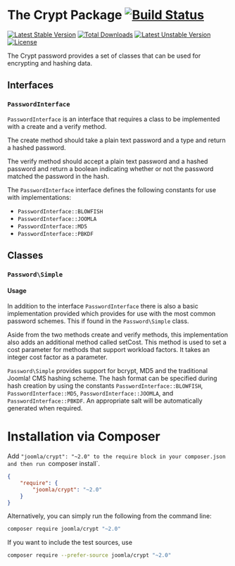 # The Crypt Package [![Build Status](https://ci.joomla.org/api/badges/joomla-framework/crypt/status.svg?ref=refs/heads/2.0-dev)](https://ci.joomla.org/joomla-framework/crypt)

[![Latest Stable Version](https://poser.pugx.org/joomla/crypt/v/stable)](https://packagist.org/packages/joomla/crypt)
[![Total Downloads](https://poser.pugx.org/joomla/crypt/downloads)](https://packagist.org/packages/joomla/crypt)
[![Latest Unstable Version](https://poser.pugx.org/joomla/crypt/v/unstable)](https://packagist.org/packages/joomla/crypt)
[![License](https://poser.pugx.org/joomla/crypt/license)](https://packagist.org/packages/joomla/crypt)

The Crypt password provides a set of classes that can be used for encrypting and hashing data.

## Interfaces

### `PasswordInterface`

`PasswordInterface` is an interface that requires a class to be implemented with a create and a verify method.

The create method should take a plain text password and a type and return a hashed password.

The verify method should accept a plain text password and a hashed password and return a boolean indicating whether or not the password matched the password in the hash.

The `PasswordInterface` interface defines the following constants for use with implementations:

- `PasswordInterface::BLOWFISH`
- `PasswordInterface::JOOMLA`
- `PasswordInterface::MD5`
- `PasswordInterface::PBKDF`

## Classes

### `Password\Simple`

#### Usage

In addition to the interface `PasswordInterface` there is also a basic implementation provided which provides for use with the most common password schemes. This if found in the `Password\Simple` class.

Aside from the two methods create and verify methods, this implementation also adds an additional method called setCost. This method is used to set a cost parameter for methods that support workload factors. It takes an integer cost factor as a parameter.

`Password\Simple` provides support for bcrypt, MD5 and the traditional Joomla! CMS hashing scheme. The hash format can be specified during hash creation by using the constants `PasswordInterface::BLOWFISH`, `PasswordInterface::MD5`, `PasswordInterface::JOOMLA`, and `PasswordInterface::PBKDF`. An appropriate salt will be automatically generated when required.


# Installation via Composer

Add `"joomla/crypt": "~2.0" to the require block in your composer.json and then run `composer install`.

```json
{
	"require": {
		"joomla/crypt": "~2.0"
	}
}
```

Alternatively, you can simply run the following from the command line:

```sh
composer require joomla/crypt "~2.0"
```

If you want to include the test sources, use

```sh
composer require --prefer-source joomla/crypt "~2.0"
```
